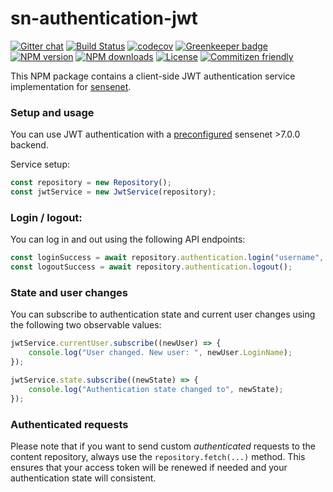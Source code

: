 # sn-authentication-jwt

[![Gitter chat](https://img.shields.io/gitter/room/SenseNet/SN7ClientAPI.svg?style=flat)](https://gitter.im/SenseNet/SN7ClientAPI)
[![Build Status](https://travis-ci.org/SenseNet/sn-authentication-jwt.svg?branch=master)](https://travis-ci.org/SenseNet/sn-authentication-jwt)
[![codecov](https://codecov.io/gh/SenseNet/sn-authentication-jwt/branch/master/graph/badge.svg)](https://codecov.io/gh/SenseNet/sn-authentication-jwt)
[![Greenkeeper badge](https://badges.greenkeeper.io/SenseNet/sn-authentication-jwt.svg)](https://greenkeeper.io/)
[![NPM version](https://img.shields.io/npm/v/@sensenet/authentication-jwt.svg?style=flat)](https://www.npmjs.com/package/@sensenet/client-utils)
[![NPM downloads](https://img.shields.io/npm/dt/@sensenet/authentication-jwt.svg?style=flat)](https://www.npmjs.com/package/@sensenet/client-utils)
[![License](https://img.shields.io/github/license/SenseNet/sn-authentication-jwt.svg?style=flat)](https://github.com/sn-authentication-jwt/LICENSE.txt)
[![Commitizen friendly](https://img.shields.io/badge/commitizen-friendly-brightgreen.svg?style=flat)](http://commitizen.github.io/cz-cli/)

This NPM package contains a client-side JWT authentication service implementation for [sensenet](https://github.com/SenseNet/sensenet).

### Setup and usage
You can use JWT authentication with a [preconfigured](https://community.sensenet.com/docs/web-token-authentication/) sensenet >7.0.0 backend.

Service setup:
```ts
const repository = new Repository();
const jwtService = new JwtService(repository);
```

### Login / logout:

You can log in and out using the following API endpoints:

```ts
const loginSuccess = await repository.authentication.login("username", "password");
const logoutSuccess = await repository.authentication.logout();
```

### State and user changes

You can subscribe to authentication state and current user changes using the following two observable values:

```ts
jwtService.currentUser.subscribe((newUser) => {
    console.log("User changed. New user: ", newUser.LoginName);
});

jwtService.state.subscribe((newState) => {
    console.log("Authentication state changed to", newState);
});
```

### Authenticated requests

Please note that if you want to send custom *authenticated* requests to the content repository, always use the ``repository.fetch(...)`` method. This ensures that your access token will be renewed if needed and your authentication state will consistent.
